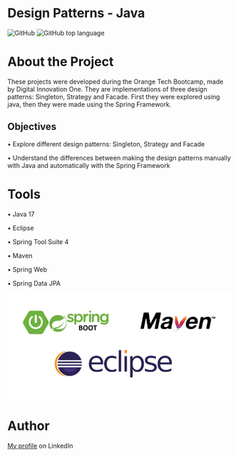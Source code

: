 # Design Patterns - Java

![GitHub](https://img.shields.io/github/license/GabrielFerreiraDoPrado/java-design-patterns) ![GitHub top language](https://img.shields.io/github/languages/top/GabrielFerreiraDoPrado/java-design-patterns)

# About the Project

These projects were developed during the Orange Tech Bootcamp, made by Digital Innovation One. They are implementations of three design patterns: Singleton, Strategy and Facade. First they were explored using java, then they were made using the Spring Framework.

## Objectives
 
• Explore different design patterns: Singleton, Strategy and Facade
  
• Understand the differences between making the design patterns manually with Java and automatically with the Spring Framework


# Tools

• Java 17

• Eclipse

• Spring Tool Suite 4

• Maven

• Spring Web

• Spring Data JPA


<span>![Tools](https://github.com/GabrielFerreiraDoPrado/assets/blob/main/java-design-patterns/tools.png)</span>

# Author

[My profile](https://www.linkedin.com/in/gabriel-ferreira-do-prado/) on LinkedIn
